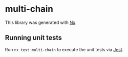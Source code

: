 # multi-chain

This library was generated with [Nx](https://nx.dev).

## Running unit tests

Run `nx test multi-chain` to execute the unit tests via [Jest](https://jestjs.io).
